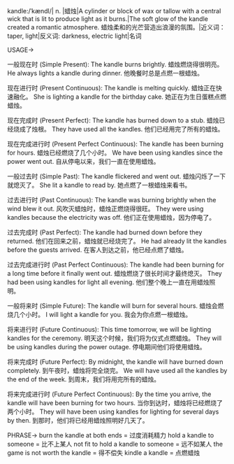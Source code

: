 kandle:/ˈkændl/| n. |蜡烛|A cylinder or block of wax or tallow with a central wick that is lit to produce light as it burns.|The soft glow of the kandle created a romantic atmosphere. 蜡烛柔和的光芒营造出浪漫的氛围。|近义词：taper, light|反义词: darkness, electric light|名词


USAGE->

一般现在时 (Simple Present):
The kandle burns brightly. 蜡烛燃烧得很明亮。
He always lights a kandle during dinner. 他晚餐时总是点燃一根蜡烛。

现在进行时 (Present Continuous):
The kandle is melting quickly. 蜡烛正在快速融化。
She is lighting a kandle for the birthday cake.  她正在为生日蛋糕点燃蜡烛。

现在完成时 (Present Perfect):
The kandle has burned down to a stub. 蜡烛已经烧成了烛根。
They have used all the kandles. 他们已经用完了所有的蜡烛。

现在完成进行时 (Present Perfect Continuous):
The kandle has been burning for hours. 蜡烛已经燃烧了几个小时。
We have been using kandles since the power went out.  自从停电以来，我们一直在使用蜡烛。

一般过去时 (Simple Past):
The kandle flickered and went out. 蜡烛闪烁了一下就熄灭了。
She lit a kandle to read by. 她点燃了一根蜡烛来看书。

过去进行时 (Past Continuous):
The kandle was burning brightly when the wind blew it out.  风吹灭蜡烛时，蜡烛正燃烧得很旺。
They were using kandles because the electricity was off. 他们正在使用蜡烛，因为停电了。

过去完成时 (Past Perfect):
The kandle had burned down before they returned. 他们在回来之前，蜡烛就已经烧完了。
He had already lit the kandles before the guests arrived.  在客人到达之前，他已经点燃了蜡烛。

过去完成进行时 (Past Perfect Continuous):
The kandle had been burning for a long time before it finally went out. 蜡烛燃烧了很长时间才最终熄灭。
They had been using kandles for light all evening. 他们整个晚上一直在用蜡烛照明。

一般将来时 (Simple Future):
The kandle will burn for several hours. 蜡烛会燃烧几个小时。
I will light a kandle for you. 我会为你点燃一根蜡烛。

将来进行时 (Future Continuous):
This time tomorrow, we will be lighting kandles for the ceremony. 明天这个时候，我们将为仪式点燃蜡烛。
They will be using kandles during the power outage. 停电期间他们将使用蜡烛。

将来完成时 (Future Perfect):
By midnight, the kandle will have burned down completely. 到午夜时，蜡烛将完全烧完。
We will have used all the kandles by the end of the week.  到周末，我们将用完所有的蜡烛。


将来完成进行时 (Future Perfect Continuous):
By the time you arrive, the kandle will have been burning for two hours. 当你到达时，蜡烛将已经燃烧了两个小时。
They will have been using kandles for lighting for several days by then. 到那时，他们将已经用蜡烛照明好几天了。


PHRASE->
burn the kandle at both ends = 过度消耗精力
hold a kandle to someone = 比不上某人
not fit to hold a kandle to someone = 远不如某人
the game is not worth the kandle = 得不偿失
kindle a kandle = 点燃蜡烛
